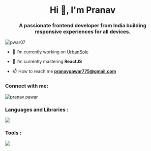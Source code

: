 <h1 align="center">Hi 👋, I'm Pranav</h1>
<h3 align="center">A passionate frontend developer from India building responsive experiences for all devices.</h3>

<p align="left"> <img src="https://komarev.com/ghpvc/?username=pwar07&label=Profile%20views&color=0e75b6&style=flat" alt="pwar07" /> </p>

- 🔭 I’m currently working on [UrbanSole](https://urban-sole.vercel.app)

- 🌱 I’m currently mastering **ReactJS**

- 📫 How to reach me **pranavpawar775@gmail.com**

<h3 align="left">Connect with me:</h3>
<p align="left">
<a href="https://linkedin.com/in/pranav pawar" target="blank"><img align="center" src="https://skillicons.dev/icons?i=linkedin" alt="pranav pawar" /></a>
</p>

<h3 align="left">Languages and Libraries :</h3>
<p align="left">
    <img src="https://skillicons.dev/icons?i=html,css,js,react,bootstrap,tailwind" />
</p>

<h3 align="left">Tools :</h3>
<p align="left">
    <img src="https://skillicons.dev/icons?i=github,vscode,vite" />
</p>
